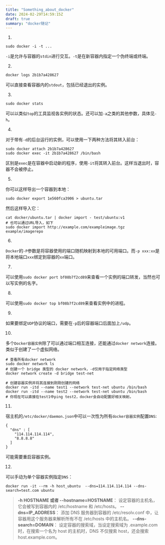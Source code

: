 ```yaml
---
title: "Something_about_docker"
date: 2024-02-29T14:59:15Z
draft: true
summary: "docker随记"
---
```


1. 
```
sudo docker -i -t ...
```
`-i`是允许与容器的`stdin`进行交互。`-t`是在新容器内指定一个伪终端或终端。

2. 
```
docker logs 2b1b7a428627
```
可以直接查看容器内的`stdout`，包括已经退出的实例。

3. 
```
sudo docker stats
```
可以以类似`top`的工具监视各实例的状态。还可以加`-a`之类的其他参数，具体见`-h`。

4. 
对于带有`-d`的后台运行的实例，可以使用一下两种方法将其转入前台：
```
sudo docker attach 2b1b7a428627
sudo docker exec -it 2b1b7a428627 /bin/bash
```
区别是`exec`是在容器中启动新的程序，使用`-it`将其转入前台。这样当退出时，容器不会被停止。

5. 
你可以这样导出一个容器到本地：
```
sudo docker export 1e560fca3906 > ubuntu.tar
```
然后这样导入它：
```
cat docker/ubuntu.tar | docker import - test/ubuntu:v1
# 也可以通过URL导入，如下
sudo docker import http://example.com/exampleimage.tgz example/imagerepo
```

6. 
`Docker`的`-P`参数是将容器使用的端口随机映射到本地的可用端口。而`-p xxx:xx`是将本地端口`xxx`绑定到容器的`xx`端口。

7. 
可以使用`sudo docker port bf08b7f2cd89`来查看一个实例的端口转发，当然也可以写实例的名字。

8. 
可以使用`sudo docker top bf08b7f2cd89`来查看实例中的进程。

9. 
如果要绑定`UDP`协议的端口，需要在`-p`后的容器端口后面加上`/udp`。

10. 
多个`Docker容器实例`除了可以通过端口相互连接，还能通过`docker network`连接。类似于创建了一个虚拟网络。
```
# 查看所有docker network
sudo docker network ls
# 创建一个 bridge 类型的 docker network，-d仅用于指定网络类型
docker network create -d bridge test-net

# 创建容器实例并将其连接到刚刚创建的网络
docker run -itd --name test1 --network test-net ubuntu /bin/bash
docker run -itd --name test2 --network test-net ubuntu /bin/bash
# 你现在可以直接在test1中ping test2，docker会自动配置好相关映射。
```

11. 
宿主机的`/etc/docker/daemon.json`中可以一次性为所有`docker容器实例`配置`DNS`:
```
{
  "dns" : [
    "114.114.114.114",
    "8.8.8.8"
  ]
}
```
可能需要重启容器实例。


12.
可以手动为单个容器实例指定`DNS`：
```
docker run -it --rm -h host_ubuntu  --dns=114.114.114.114 --dns-search=test.com ubuntu
```
>**-h HOSTNAME 或者 --hostname=HOSTNAME**： 设定容器的主机名，它会被写到容器内的 /etc/hostname 和 /etc/hosts。
**--dns=IP_ADDRESS**： 添加 DNS 服务器到容器的 /etc/resolv.conf 中，让容器用这个服务器来解析所有不在 /etc/hosts 中的主机名。
**--dns-search=DOMAIN**： 设定容器的搜索域，当设定搜索域为 .example.com 时，在搜索一个名为 host 的主机时，DNS 不仅搜索 host，还会搜索 host.example.com。

